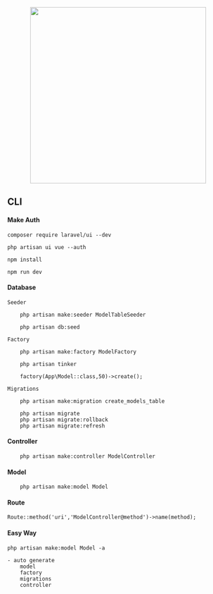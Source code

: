 <p align="center"><img src="https://res.cloudinary.com/dtfbvvkyp/image/upload/v1566331377/laravel-logolockup-cmyk-red.svg" width="400"></p>

## CLI

#### Make Auth

    composer require laravel/ui --dev

    php artisan ui vue --auth

    npm install

    npm run dev

#### Database

    Seeder

        php artisan make:seeder ModelTableSeeder

        php artisan db:seed

    Factory

        php artisan make:factory ModelFactory

        php artisan tinker

        factory(App\Model::class,50)->create();

    Migrations

        php artisan make:migration create_models_table

        php artisan migrate
        php artisan migrate:rollback
        php artisan migrate:refresh
    
#### Controller

        php artisan make:controller ModelController

#### Model

        php artisan make:model Model

#### Route

    Route::method('uri','ModelController@method')->name(method);

#### Easy Way

    php artisan make:model Model -a

    - auto generate
        model
        factory
        migrations
        controller
    





    
